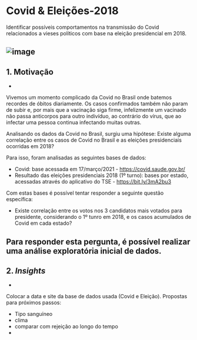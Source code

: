 # Covid & Eleições-2018
Identificar possíveis comportamentos na transmissão do Covid relacionados a vieses políticos com base na eleição presidencial em 2018.

![image](https://user-images.githubusercontent.com/60569541/113933023-778f4c80-97ca-11eb-9af8-94e3e8fa0df4.png)
---

## **1. Motivação**
-
Vivemos um momento complicado da Covid no Brasil onde batemos recordes de óbitos diariamente. Os casos confirmados também não param de subir e, por mais que a vacinação siga firme, infelizmente um vacinado não passa anticorpos para outro indivíduo, ao contrário do vírus, que ao infectar uma pessoa continua infectando muitas outras.

Analisando os dados da Covid no Brasil, surgiu uma hipótese: Existe alguma correlação entre os casos de Covid no Brasil e as eleições presidenciais ocorridas em 2018?

Para isso, foram analisadas as seguintes bases de dados:
- Covid: base acessada em 17/março/2021 - https://covid.saude.gov.br/
- Resultado das eleições presidenciais 2018 (1º turno): bases por estado, acessadas através do aplicativo do TSE - https://bit.ly/3mA2bu3

Com estas bases é possível tentar responder a seguinte questão específica:
- Existe correlação entre os votos nos 3 candidatos mais votados para presidente, considerando o 1º tunro em 2018, e os casos acumulados de Covid em cada estado?

Para responder esta pergunta, é possível realizar uma análise exploratória inicial de dados.
---

## **2.** ***Insights***
-






Colocar a data e site da base de dados usada (Covid e Eleição).
Propostas para próximos passos:
- Tipo sanguíneo
- clima 
- comparar com rejeição ao longo do tempo
- 
